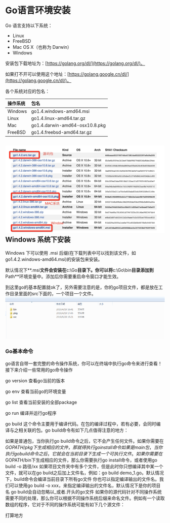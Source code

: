 # Go语言环境安装

Go 语言支持以下系统：

* Linux
* FreeBSD
* Mac OS X（也称为 Darwin）
* Windows

安装包下载地址为：[https://golang.org/dl/](https://golang.org/dl/)。

如果打不开可以使用这个地址：[https://golang.google.cn/dl/](https://golang.google.cn/dl/)。

各个系统对应的包名：

| 操作系统 | 包名 |
| :--- | :--- |
| Windows | go1.4.windows-amd64.msi |
| Linux | go1.4.linux-amd64.tar.gz |
| Mac | go1.4.darwin-amd64-osx10.8.pkg |
| FreeBSD | go1.4.freebsd-amd64.tar.gz |

## ![img](/static/image/golist.jpg)Windows 系统下安装

Windows 下可以使用 .msi 后缀\(在下载列表中可以找到该文件，如go1.4.2.windows-amd64.msi\)的安装包来安装。

默认情况下**.msi**文件会安装在**c:\Go**目录下。你可以将**c:\Go\bin**目录添加到**Path**环境变量中。添加后你需要重启命令窗口才能生效。

到这里go的基本配置就ok了，另外需要注意的是，你的go项目文件，都是放在工作目录里面的src下面的，一个项目一个文件。  
![img](/static/image/微信截图_20190928154122.png)

### Go基本命令

go语言自带一套完整的命令操作系统，你可以在终端中执行go命令来进行查看！接下来介绍一些常用的go命令操作

go version
查看go当前的版本

go env
查看当前go的环境变量

go list
查看当前安装的全部package

go run
编译并运行go程序

go build
这个命令主要用于编译代码。在包的编译过程中，若有必要，会同时编译与之相关联的包。go build命令有如下几点值得注意的地方：

如果是普通包，当你执行go build命令之后，它不会产生任何文件。如果你需要在$GOPATH/pkg下生成相应的文件，那就得执行go install命令
如果是main包，当你执行go build命令之后，它就会在当前目录下生成一个可执行文件。如果你需要在$GOPATH/bin下生成相应的文件，那么你需要执行go install命令，或者使用go build -o 路径/xx
如果项目文件夹中有多个文件，但是此时你只想编译其中某一个文件，就可以在go build之后加上文件名，例如：go build demo\_1.go。默认情况下，build命令会编译当前目录下所有go文件
你也可以指定编译输出的文件名。我们可以使用go build -o xxx，来指定编译输出的文件名，默认情况下是你的项目名
go build会自动忽略以\_或者.开头的go文件
如果你的源代码针对不同操作系统需要不同的处理，那么你可以根据不同操作系统后缀来命名文件。例如有一个读取数组的程序，它对于不同的操作系统可能有如下几个源文件：

打算地方

